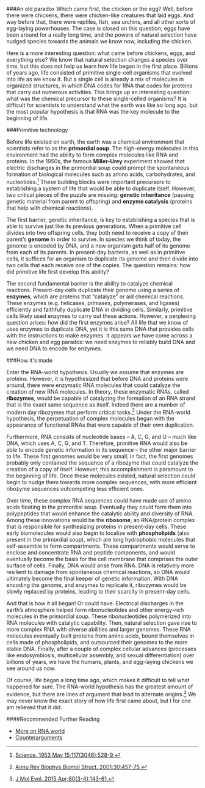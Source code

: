 
###An old paradox
Which came first, the chicken or the egg? Well, before there were chickens, there were chicken-like creatures that laid eggs. And way before that, there were reptiles, fish, sea urchins, and all other sorts of egg-laying powerhouses. The case is closed on this question; eggs have been around for a really long time, and the powers of natural selection have nudged species towards the animals we know now, including the chicken.

Here is a more interesting question: what came before chickens, eggs, and everything else? We know that natural selection changes a species over time, but this does not help us learn how life began in the first place.  Billions of years ago, life consisted of primitive single-cell organisms that evolved into life as we know it. But a single cell is already a mix of molecules in organized structures, in which DNA codes for RNA that codes for proteins that carry out numerous activities. This brings up an interesting question: what was the chemical precursor to these single-celled organisms? It is difficult for scientists to understand what the earth was like so long ago, but the most popular hypothesis is that RNA was the key molecule to the beginning of life.

###Primitive technology

Before life existed on earth, the earth was a chemical environment that scientists refer to as the **primordial soup**. The high-energy molecules in this environment had the ability to form complex molecules like RNA and proteins. In the 1950s, the famous **Miller-Urey** experiment showed that electric discharges in the primordial soup could prompt the spontaneous formation of biological molecules such as amino acids, carbohydrates, and nucleotides.[^1] These building blocks were important precursors to establishing a system of life that would be able to duplicate itself. However, two critical pieces of the puzzle are missing: **genetic inheritance** (passing genetic material from parent to offspring) and **enzyme catalysis** (proteins that help with chemical reactions).

[^1]: [Science. 1953 May 15;117(3046):528-9.](http://www.ncbi.nlm.nih.gov/pubmed/13056598)

The first barrier, genetic inheritance, is key to establishing a species that is able to survive just like its previous generations. When a primitive cell divides into two offspring cells, they both need to receive a copy of their parent’s **genome** in order to survive. In species we think of today, the genome is encoded by DNA, and a new organism gets half of its genome from each of its parents. In present-day bacteria, as well as in primitive cells, it suffices for an organism to duplicate its genome and then divide into two cells that each receive one of the copies. The question remains: how did primitive life first develop this ability?

The second fundamental barrier is the ability to catalyze chemical reactions. Present-day cells duplicate their genome using a series of **enzymes**, which are proteins that “catalyze” or aid chemical reactions. These enzymes (e.g. helicases, primases, polymerases, and ligases) efficiently and faithfully duplicate DNA in dividing cells. Similarly, primitive cells likely used enzymes to carry out these actions. However, a perplexing question arises: how did the first enzymes arise? All life that we know of uses enzymes to duplicate DNA, yet it is this same DNA that provides cells with the instructions to make enzymes. It appears we have come across a new chicken and egg paradox: we need enzymes to reliably build DNA and we need DNA to encode for enzymes.

###How it's made

Enter the RNA-world hypothesis. Usually we assume that enzymes are proteins. However, it is hypothesized that before DNA and proteins were around, there were enzymatic RNA molecules that could catalyze the creation of new RNA molecules. In theory, these enzymatic RNAs, called **ribozymes**, would be capable of catalyzing the formation of an RNA strand that is the exact same sequence as itself. Indeed there are a number of modern day ribozymes that perform critical tasks.[^2] Under the RNA-world hypothesis, the perpetuation of complex molecules began with the appearance of functional RNAs that were capable of their own duplication.

Furthermore, RNA consists of nucleotide bases – A, C, G, and U – much like DNA, which uses A, C, G, and T. Therefore, primitive RNA would also be able to encode genetic information in its sequence – the other major barrier to life. These first genomes would be very small; in fact, the first genomes probably only contained the sequence of a ribozyme that could catalyze the creation of a copy of itself. However, this accomplishment is paramount to the beginning of life. Once these molecules existed, natural selection could begin to nudge them towards more complex sequences, with more efficient ribozyme sequences outcompeting less efficient ones.

[^2]: [Annu Rev Biophys Biomol Struct. 2001;30:457-75.](http://www.ncbi.nlm.nih.gov/pubmed/11441810)

Over time, these complex RNA sequences could have made use of amino acids floating in the primordial soup. Eventually they could form them into polypeptides that would enhance the catalytic ability and diversity of RNA. Among these innovations would be the **ribosome**, an RNA/protein complex that is responsible for synthesizing proteins in present-day cells. These early biomolecules would also begin to localize with **phospholipids** (also present in the primordial soup), which are long hydrophobic molecules that self-assemble to form compartments. These compartments would serve to enclose and concentrate RNA and peptide components, and would eventually become the basis for the cell membrane that comprises the outer surface of cells. Finally, DNA would arise from RNA. DNA is relatively more resilient to damage from spontaneous chemical reactions, so DNA would ultimately become the final keeper of genetic information. With DNA encoding the genome, and enzymes to replicate it, ribozymes would be slowly replaced by proteins, leading to their scarcity in present-day cells.

And that is how it all began! Or could have. Electrical discharges in the earth’s atmosphere helped form ribonucleotides and other energy-rich molecules in the primordial soup. These ribonucleotides polymerized into RNA molecules with catalytic capability. Then, natural selection gave rise to more complex RNA with diverse abilities and larger genomes. These RNA molecules eventually built proteins from amino acids, bound themselves in cells made of phospholipids, and outsourced their genomes to the more stable DNA. Finally, after a couple of complex cellular advances (processes like endosymbiosis, multicellular assembly, and sexual differentiation) over billions of years, we have the humans, plants, and egg-laying chickens we see around us now.

Of course, life began a long time ago, which makes it difficult to tell what happened for sure. The RNA-world hypothesis has the greatest amount of evidence, but there are lines of argument that lead to alternate origins.[^3] We may never know the exact story of how life first came about, but I for one am relieved that it did.

[^3]: [J Mol Evol. 2015 Apr;80(3-4):143-61.](http://www.ncbi.nlm.nih.gov/pubmed/25739364)

####Recommended Further Reading

* [More on RNA world](http://www.ncbi.nlm.nih.gov/books/NBK26876/)
* [Counterarguments](http://www.ncbi.nlm.nih.gov/pubmed/10359720)
